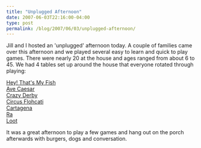 ```yaml
---
title: "Unplugged Afternoon"
date: 2007-06-03T22:16:00-04:00
type: post
permalink: /blog/2007/06/03/unplugged-afternoon/
---
```

Jill and I hosted an 'unplugged' afternoon today. A couple of families came over this afternoon and we played several easy to learn and quick to play games. There were nearly 20 at the house and ages ranged from about 6 to 45. We had 4 tables set up around the house that everyone rotated through playing:

[Hey! That's My Fish](https://www.boardgamegeek.com/game/8203)  
[Ave Caesar](https://www.boardgamegeek.com/game/494)  
[Crazy Derby](https://www.boardgamegeek.com/game/1412)  
[Circus Flohcati](https://www.boardgamegeek.com/game/337)  
[Cartagena](https://www.boardgamegeek.com/game/826)  
[Ra](https://www.boardgamegeek.com/game/12)  
[Loot](https://www.boardgamegeek.com/game/770)

It was a great afternoon to play a few games and hang out on the porch afterwards with burgers, dogs and conversation.
